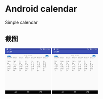 # Android calendar
Simple calendar
## 截图
<img width="150" height="150" src="https://github.com/nwtccss/picture-/blob/master/Screenshot_1506256763.png"/>
<img width="150" height="150" src="https://github.com/nwtccss/picture-/blob/master/Screenshot_1506256792.png"/>
